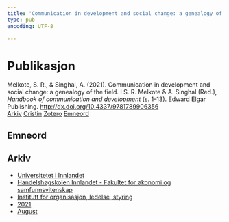 ```yaml
---
title: 'Communication in development and social change: a genealogy of the field'
type: pub
encoding: UTF-8

---
```

<h1>Publikasjon</h1>
<article id="csl-bib-container-QAI557LK" class="csl-bib-container">
  <div class="csl-bib-body"> <div class="csl-entry">Melkote, S. R., &#38; Singhal, A. (2021). Communication in development and social change: a genealogy of the field. I S. R. Melkote &#38; A. Singhal (Red.), <i>Handbook of communication and development</i> (s. 1–13). Edward Elgar Publishing. <a href="http://dx.doi.org/10.4337/9781789906356">http://dx.doi.org/10.4337/9781789906356</a></div> </div>
  <div class="csl-bib-buttons">
    <a href="#taxonomy-article-QAI557LK" alt="archive" class="csl-bib-button">Arkiv</a>
    <a href="https://app.cristin.no/results/show.jsf?id=1928526" alt="Cristin" class="csl-bib-button">Cristin</a>
    <a href="http://zotero.org/groups/5881554/items/QAI557LK" alt="Zotero" class="csl-bib-button">Zotero</a>
    <a href="#keywords-article-QAI557LK" alt="keywords" class="csl-bib-button">Emneord</a>
  </div>
  <div id="csl-bib-meta-container-QAI557LK"></div>
</article>
<div id="csl-bib-meta-QAI557LK" class="csl-bib-meta">
  <article id="keywords-article-QAI557LK" class="keywords-article">
    <h1>Emneord</h1>
    
  </article>
  <article id="taxonomy-article-QAI557LK" class="taxonomy-article">
    <h1>Arkiv</h1>
    <ul>
      <li>
        <a href="/nn/archive/?key=3DCRN523">Universitetet i Innlandet</a>
      </li>
      <li>
        <a href="/nn/archive/?key=DU8Q9LN9">Handelshøgskolen Innlandet - Fakultet for økonomi og samfunnsvitenskap</a>
      </li>
      <li>
        <a href="/nn/archive/?key=4LUWR3ZM">Institutt for organisasjon, ledelse, styring</a>
      </li>
      <li>
        <a href="/nn/archive/?key=8VQBC64H">2021</a>
      </li>
      <li>
        <a href="/nn/archive/?key=L4PN3CBI">August</a>
      </li>
    </ul>
  </article>
</div>
